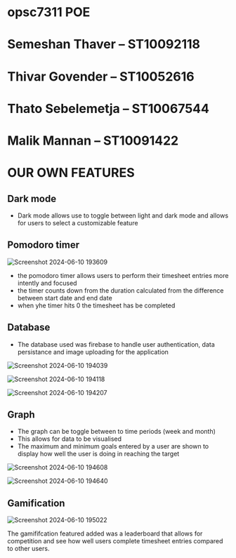 # opsc7311 POE

# Semeshan Thaver – ST10092118
# Thivar Govender – ST10052616
# Thato Sebelemetja – ST10067544
# Malik Mannan – ST10091422

# OUR OWN FEATURES

## Dark mode
- Dark mode allows use to toggle between light and dark mode and allows for users to select a customizable feature

## Pomodoro timer

![Screenshot 2024-06-10 193609](https://github.com/ST10092118/opsc7311part2/assets/130764382/e6c3f154-6764-4f3d-b94b-428e8aa207e8)

- the pomodoro timer allows users to perform their timesheet entries more intently and focused
- the timer counts down from the duration calculated from the difference between start date and end date
- when yhe timer hits 0 the timesheet has be completed



## Database
- The database used was firebase to handle user authentication, data persistance and image uploading for the application

![Screenshot 2024-06-10 194039](https://github.com/ST10092118/opsc7311part2/assets/130764382/87fbcac8-8c61-4e41-af63-edd7cd402422)

![Screenshot 2024-06-10 194118](https://github.com/ST10092118/opsc7311part2/assets/130764382/8d19bdb1-d35a-4e8a-b4ef-737068638910)

![Screenshot 2024-06-10 194207](https://github.com/ST10092118/opsc7311part2/assets/130764382/3a899c40-4b58-4819-b617-1501e9f621d8)


## Graph
- The graph can be toggle between to time periods (week and month)
- This allows for data to be visualised 
- The maximum and minimum goals entered by a user are shown to display how well the user is doing in reaching the target

![Screenshot 2024-06-10 194608](https://github.com/ST10092118/opsc7311part2/assets/130764382/b8b718bf-6a24-4106-86d6-b9c12113b644)

![Screenshot 2024-06-10 194640](https://github.com/ST10092118/opsc7311part2/assets/130764382/e832fd49-6e34-4ddd-a823-06b42bdca25d)


## Gamification 

![Screenshot 2024-06-10 195022](https://github.com/ST10092118/opsc7311part2/assets/130764382/3d317deb-e0e1-4ae4-9aeb-590cd539c605)

The gamififcation featured added was a leaderboard that allows for competition and see how well users complete timesheet entries compared to other users.












